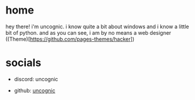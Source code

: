 # **home**
hey there! i'm uncognic. i know quite a bit about windows and i know a little bit of python. and as you can see, i am by no means a web designer ((Theme)[https://github.com/pages-themes/hacker])

# **socials**

- discord: uncognic

- github: [uncognic](https://github.com/uncognic)



  
  
  
  
  
  
  
  
